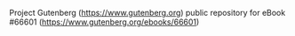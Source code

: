Project Gutenberg (https://www.gutenberg.org) public repository for eBook #66601 (https://www.gutenberg.org/ebooks/66601)
